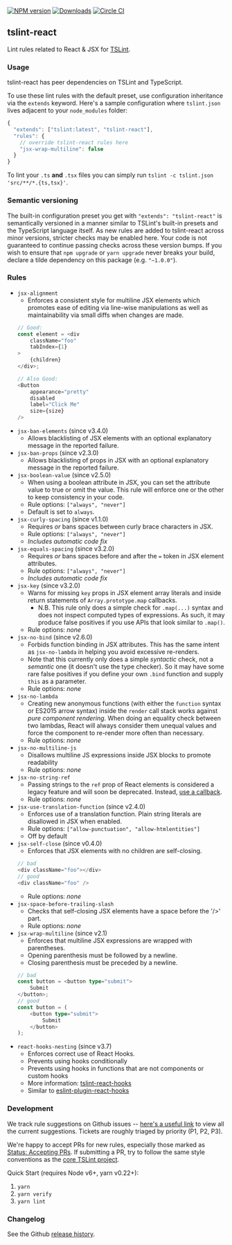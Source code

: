 [![NPM version](https://badge.fury.io/js/tslint-react.svg)](https://www.npmjs.com/package/tslint-react)
[![Downloads](http://img.shields.io/npm/dm/tslint-react.svg)](https://npmjs.org/package/tslint-react)
[![Circle CI](https://circleci.com/gh/palantir/tslint-react.svg?style=svg)](https://circleci.com/gh/palantir/tslint-react)

tslint-react
------------

Lint rules related to React & JSX for [TSLint](https://github.com/palantir/tslint/).

### Usage

tslint-react has peer dependencies on TSLint and TypeScript.

To use these lint rules with the default preset, use configuration inheritance via the `extends` keyword.
Here's a sample configuration where `tslint.json` lives adjacent to your `node_modules` folder:

```js
{
  "extends": ["tslint:latest", "tslint-react"],
  "rules": {
    // override tslint-react rules here
    "jsx-wrap-multiline": false
  }
}
```

To lint your `.ts` **and** `.tsx` files you can simply run `tslint -c tslint.json 'src/**/*.{ts,tsx}'`.

### Semantic versioning

The built-in configuration preset you get with `"extends": "tslint-react"` is semantically versioned in a manner similar to TSLint's built-in presets and the TypeScript language itself. As new rules are added to tslint-react across minor versions, stricter checks may be enabled here. Your code is not guaranteed to continue passing checks across these version bumps. If you wish to ensure that `npm upgrade` or `yarn upgrade` never breaks your build, declare a tilde dependency on this package (e.g. `"~1.0.0"`).

### Rules

- `jsx-alignment`
  - Enforces a consistent style for multiline JSX elements which promotes ease of editing via line-wise manipulations
  as well as maintainability via small diffs when changes are made.
  ```ts
  // Good:
  const element = <div
      className="foo"
      tabIndex={1}
  >
      {children}
  </div>;

  // Also Good:
  <Button
      appearance="pretty"
      disabled
      label="Click Me"
      size={size}
  />
  ```
- `jsx-ban-elements` (since v3.4.0)
  - Allows blacklisting of JSX elements with an optional explanatory message in the reported failure.
- `jsx-ban-props` (since v2.3.0)
  - Allows blacklisting of props in JSX with an optional explanatory message in the reported failure.
- `jsx-boolean-value` (since v2.5.0)
  - When using a boolean attribute in JSX, you can set the attribute value to true or omit the value. This rule will enforce one or the other to keep consistency in your code.
  - Rule options: `["always", "never"]`
  - Default is set to `always`.
- `jsx-curly-spacing` (since v1.1.0)
  - Requires _or_ bans spaces between curly brace characters in JSX.
  - Rule options: `["always", "never"]`
  - _Includes automatic code fix_
- `jsx-equals-spacing` (since v3.2.0)
  - Requires _or_ bans spaces before and after the `=` token in JSX element attributes.
  - Rule options: `["always", "never"]`
  - _Includes automatic code fix_
- `jsx-key` (since v3.2.0)
  - Warns for missing `key` props in JSX element array literals and inside return statements of `Array.prototype.map` callbacks.
    - N.B. This rule only does a simple check for `.map(...)` syntax and does not inspect computed types of expressions. As such, it may produce false positives if you use APIs that look similar to `.map()`.
  - Rule options: _none_
- `jsx-no-bind` (since v2.6.0)
  - Forbids function binding in JSX attributes. This has the same intent as `jsx-no-lambda` in helping you avoid excessive re-renders.
  - Note that this currently only does a simple _syntactic_ check, not a _semantic_ one (it doesn't use the type checker). So it may have some
    rare false positives if you define your own `.bind` function and supply `this` as a parameter.
  - Rule options: _none_
- `jsx-no-lambda`
  - Creating new anonymous functions (with either the `function` syntax or ES2015 arrow syntax) inside the `render` call stack works against _pure component rendering_. When doing an equality check between two lambdas, React will always consider them unequal values and force the component to re-render more often than necessary.
  - Rule options: _none_
- `jsx-no-multiline-js`
  - Disallows multiline JS expressions inside JSX blocks to promote readability
  - Rule options: _none_
- `jsx-no-string-ref`
  - Passing strings to the `ref` prop of React elements is considered a legacy feature and will soon be deprecated.
    Instead, [use a callback](https://facebook.github.io/react/docs/more-about-refs.html#the-ref-callback-attribute).
  - Rule options: _none_
- `jsx-use-translation-function` (since v2.4.0)
   - Enforces use of a translation function. Plain string literals are disallowed in JSX when enabled.
   - Rule options: `["allow-punctuation", "allow-htmlentities"]`
   - Off by default
- `jsx-self-close` (since v0.4.0)
  - Enforces that JSX elements with no children are self-closing.
  ```ts
  // bad
  <div className="foo"></div>
  // good
  <div className="foo" />
  ```
  - Rule options: _none_
- `jsx-space-before-trailing-slash`
  - Checks that self-closing JSX elements have a space before the '/>' part.
  - Rule options: _none_
- `jsx-wrap-multiline` (since v2.1)
  - Enforces that multiline JSX expressions are wrapped with parentheses.
  - Opening parenthesis must be followed by a newline.
  - Closing parenthesis must be preceded by a newline.
  ```ts
  // bad
  const button = <button type="submit">
      Submit
  </button>;
  // good
  const button = (
      <button type="submit">
          Submit
      </button>
  );
  ```
- `react-hooks-nesting` (since v3.7)
  - Enforces correct use of React Hooks.
  - Prevents using hooks conditionally
  - Prevents using hooks in functions that are not components or custom hooks
  - More information: [tslint-react-hooks](https://github.com/Gelio/tslint-react-hooks)
  - Similar to [eslint-plugin-react-hooks](https://github.com/facebook/react/tree/master/packages/eslint-plugin-react-hooks)
  

### Development

We track rule suggestions on Github issues -- [here's a useful link](https://github.com/palantir/tslint-react/issues?q=is%3Aissue+is%3Aopen+label%3A%22Type%3A+Rule+Suggestion%22)
to view all the current suggestions. Tickets are roughly triaged by priority (P1, P2, P3).

We're happy to accept PRs for new rules, especially those marked as [Status: Accepting PRs](https://github.com/palantir/tslint-react/issues?q=is%3Aissue+is%3Aopen+label%3A%22Status%3A+Accepting+PRs%22).
If submitting a PR, try to follow the same style conventions as the [core TSLint project](https://github.com/palantir/tslint).

Quick Start (requires Node v6+, yarn v0.22+):

1. `yarn`
1. `yarn verify`
1. `yarn lint`

### Changelog

See the Github [release history](https://github.com/palantir/tslint-react/releases).

